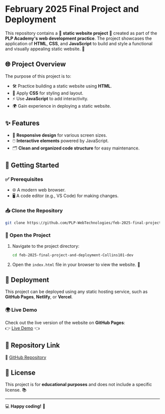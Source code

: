 # February 2025 Final Project and Deployment

This repository contains a 🌟 **static website project** 🌟 created as part of the **PLP Academy's web development practice**. The project showcases the application of **HTML**, **CSS**, and **JavaScript** to build and style a functional and visually appealing static website. 🚀

## 🌐 Project Overview

The purpose of this project is to:
- 🛠️ Practice building a static website using **HTML**.
- 🎨 Apply **CSS** for styling and layout.
- ⚡ Use **JavaScript** to add interactivity.
- 🌍 Gain experience in deploying a static website.

## ✨ Features

- 📱 **Responsive design** for various screen sizes.
- 🖱️ **Interactive elements** powered by JavaScript.
- 🗂️ **Clean and organized code structure** for easy maintenance.

## 🚀 Getting Started

### ✅ Prerequisites
- 🌐 A modern web browser.
- 🖥️ A code editor (e.g., VS Code) for making changes.

### 📥 Clone the Repository
```bash
git clone https://github.com/PLP-WebTechnologies/feb-2025-final-project-and-deployment-Collins101-dev.git
```

### 📂 Open the Project
1. Navigate to the project directory:
    ```bash
    cd feb-2025-final-project-and-deployment-Collins101-dev
    ```
2. Open the `index.html` file in your browser to view the website. 🌟

## 🌟 Deployment

This project can be deployed using any static hosting service, such as **GitHub Pages**, **Netlify**, or **Vercel**.

### 🌍 Live Demo

Check out the live version of the website on **GitHub Pages**:  
👉 [Live Demo](https://plp-webtechnologies.github.io/feb-2025-final-project-and-deployment-Collins101-dev/) 👈

## 📂 Repository Link

🔗 [GitHub Repository](https://github.com/PLP-WebTechnologies/feb-2025-final-project-and-deployment-Collins101-dev.git)

## 📜 License

This project is for **educational purposes** and does not include a specific license. 📚

---

💻 **Happy coding!** 🎉